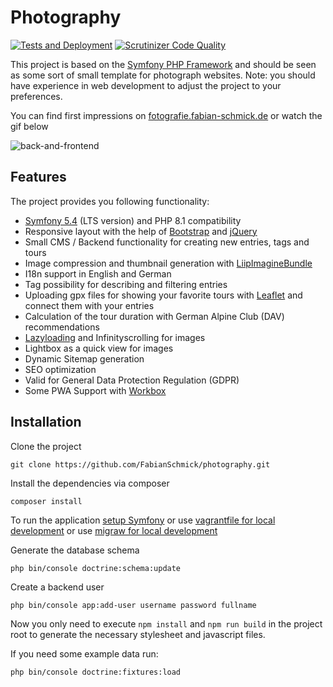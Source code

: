 Photography
===========

[![Tests and Deployment](https://github.com/FabianSchmick/photography/actions/workflows/tests-and-deployment.yml/badge.svg)](https://github.com/FabianSchmick/photography/actions/workflows/tests-and-deployment.yml) [![Scrutinizer Code Quality](https://scrutinizer-ci.com/g/FabianSchmick/photography/badges/quality-score.png?b=master)](https://scrutinizer-ci.com/g/FabianSchmick/photography/?branch=master)

This project is based on the [Symfony PHP Framework](https://symfony.com/) and should be seen as some sort of small template for photograph websites.
Note: you should have experience in web development to adjust the project to your preferences.

You can find first impressions on [fotografie.fabian-schmick.de](https://fotografie.fabian-schmick.de) or watch the gif below

![back-and-frontend](./.github/example.gif "Back- and Frontend view")


## Features

The project provides you following functionality:
- [Symfony 5.4](https://symfony.com/releases/5.4) (LTS version) and PHP 8.1 compatibility
- Responsive layout with the help of [Bootstrap](https://getbootstrap.com/) and [jQuery](https://jquery.com/)
- Small CMS / Backend functionality for creating new entries, tags and tours
- Image compression and thumbnail generation with [LiipImagineBundle](https://github.com/liip/LiipImagineBundle)
- I18n support in English and German
- Tag possibility for describing and filtering entries
- Uploading gpx files for showing your favorite tours with [Leaflet](https://leafletjs.com/) and connect them with your entries
- Calculation of the tour duration with German Alpine Club (DAV) recommendations 
- [Lazyloading](https://github.com/verlok/lazyload) and Infinityscrolling for images
- Lightbox as a quick view for images
- Dynamic Sitemap generation
- SEO optimization
- Valid for General Data Protection Regulation (GDPR)
- Some PWA Support with [Workbox](https://developers.google.com/web/tools/workbox/modules/workbox-build)


## Installation

Clone the project
```
git clone https://github.com/FabianSchmick/photography.git
```

Install the dependencies via composer
```
composer install
```

To run the application [setup Symfony](https://symfony.com/doc/4.4/setup.html#running-the-symfony-application) or use [vagrantfile for local development](https://github.com/FabianSchmick/vagrant_skeleton/blob/master/README.md) or use [migraw for local development](https://github.com/marcharding/migraw)

Generate the database schema
```
php bin/console doctrine:schema:update
```

Create a backend user
```
php bin/console app:add-user username password fullname
```

Now you only need to execute `npm install` and `npm run build` in the project root to generate the necessary stylesheet and javascript files.

If you need some example data run:
```
php bin/console doctrine:fixtures:load
```
